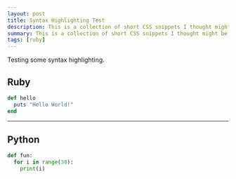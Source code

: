 ```yaml
---
layout: post
title: Syntax Highlighting Test
description: This is a collection of short CSS snippets I thought might be useful for beginners
summary: This is a collection of short CSS snippets I thought might be useful for beginners.
tags: [ruby]
---
```


Testing some syntax highlighting.

## Ruby

```ruby
def hello
  puts "Hello World!"
end
```

---

## Python

```python
def fun:
  for i in range(30):
    print(i)
```
